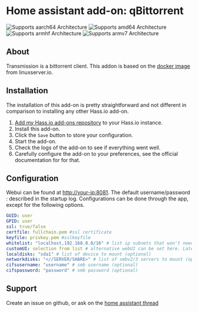 # Home assistant add-on: qBittorrent
![Supports aarch64 Architecture][aarch64-shield] ![Supports amd64 Architecture][amd64-shield] ![Supports armhf Architecture][armhf-shield] ![Supports armv7 Architecture][armv7-shield]

## About

Transmission is a bittorrent client.
This addon is based on the [docker image](https://github.com/linuxserver/qbittorrent) from linuxserver.io.

## Installation

The installation of this add-on is pretty straightforward and not different in
comparison to installing any other Hass.io add-on.

1. [Add my Hass.io add-ons repository][repository] to your Hass.io instance.
1. Install this add-on.
1. Click the `Save` button to store your configuration.
1. Start the add-on.
1. Check the logs of the add-on to see if everything went well.
1. Carefully configure the add-on to your preferences, see the official documentation for for that.

## Configuration
Webui can be found at <http://your-ip:8081>. The default username/password : described in the startup log. Configurations can be done through the app, except for the following options.

```yaml
GUID: user
GPID: user
ssl: true/false
certfile: fullchain.pem #ssl certificate
keyfile: privkey.pem #sslkeyfile
whitelist: "localhost,192.168.0.0/16" # list ip subnets that won't need a password (optional)
customUI: selection from list # alternative webUI can be set here. Latest version set at each addon start.
localdisks: "sda1" # list of device to mount (optional)
networkdisks: "<//SERVER/SHARE>" # list of smbv2/3 servers to mount (optional)
cifsusername: "username" # smb username (optional)
cifspassword: "password" # smb password (optional)
```

## Support
Create an issue on github, or ask on the [home assistant thread](https://community.home-assistant.io/t/home-assistant-addon-qbittorrent/279247)

[repository]: https://github.com/alexbelgium/hassio-addons
[aarch64-shield]: https://img.shields.io/badge/aarch64-yes-green.svg
[amd64-shield]: https://img.shields.io/badge/amd64-yes-green.svg
[armhf-shield]: https://img.shields.io/badge/armhf-yes-green.svg
[armv7-shield]: https://img.shields.io/badge/armv7-yes-green.svg
